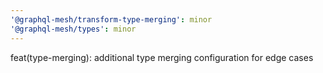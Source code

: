 ```yaml
---
'@graphql-mesh/transform-type-merging': minor
'@graphql-mesh/types': minor
---
```


feat(type-merging): additional type merging configuration for edge cases
